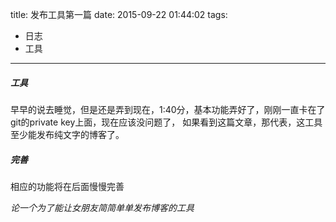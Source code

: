 title: 发布工具第一篇
date: 2015-09-22 01:44:02
tags:
- 日志
- 工具
---

##### 工具
早早的说去睡觉，但是还是弄到现在，1:40分，基本功能弄好了，刚刚一直卡在了git的private key上面，现在应该没问题了，
如果看到这篇文章，那代表，这工具至少能发布纯文字的博客了。

##### 完善
相应的功能将在后面慢慢完善

*论一个为了能让女朋友简简单单发布博客的工具*
